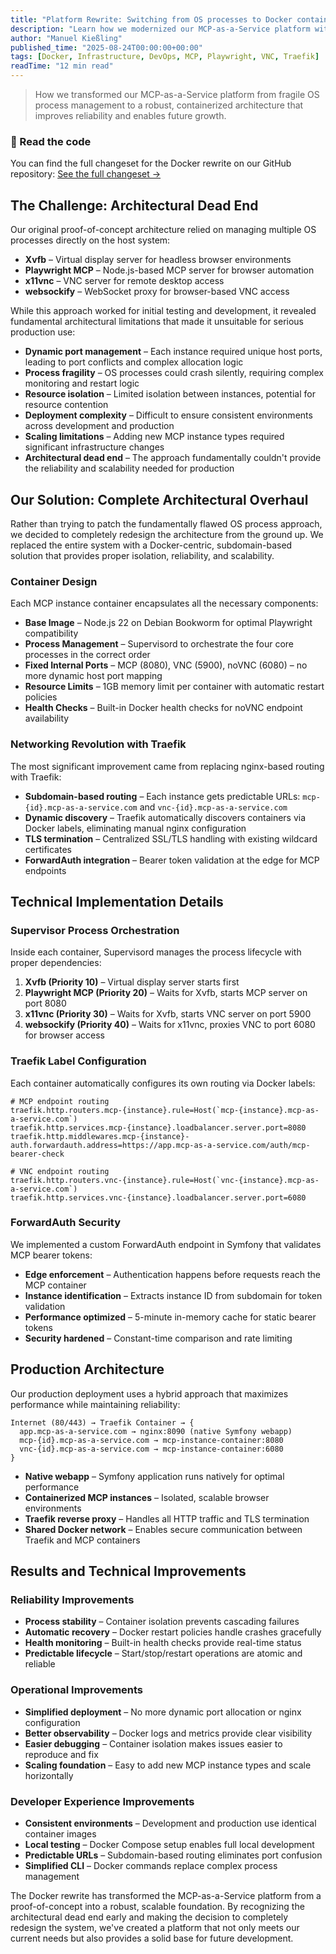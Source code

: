```yaml
---
title: "Platform Rewrite: Switching from OS processes to Docker containers"
description: "Learn how we modernized our MCP-as-a-Service platform with a comprehensive Docker rewrite, replacing fragile OS process management with containerized orchestration."
author: "Manuel Kießling"
published_time: "2025-08-24T00:00:00+00:00"
tags: [Docker, Infrastructure, DevOps, MCP, Playwright, VNC, Traefik]
readTime: "12 min read"
---
```


> How we transformed our MCP-as-a-Service platform from fragile OS process management to a robust, containerized architecture that improves reliability and enables future growth.

### 📑 Read the code

You can find the full changeset for the Docker rewrite on our GitHub repository: [See the full changeset →](https://github.com/dx-tooling/maas-webapp/pull/2/files)

## The Challenge: Architectural Dead End

Our original proof-of-concept architecture relied on managing multiple OS processes directly on the host system:

- **Xvfb** – Virtual display server for headless browser environments
- **Playwright MCP** – Node.js-based MCP server for browser automation
- **x11vnc** – VNC server for remote desktop access
- **websockify** – WebSocket proxy for browser-based VNC access

While this approach worked for initial testing and development, it revealed fundamental architectural limitations that made it unsuitable for serious production use:

- **Dynamic port management** – Each instance required unique host ports, leading to port conflicts and complex allocation logic
- **Process fragility** – OS processes could crash silently, requiring complex monitoring and restart logic
- **Resource isolation** – Limited isolation between instances, potential for resource contention
- **Deployment complexity** – Difficult to ensure consistent environments across development and production
- **Scaling limitations** – Adding new MCP instance types required significant infrastructure changes
- **Architectural dead end** – The approach fundamentally couldn't provide the reliability and scalability needed for production

## Our Solution: Complete Architectural Overhaul

Rather than trying to patch the fundamentally flawed OS process approach, we decided to completely redesign the architecture from the ground up. We replaced the entire system with a Docker-centric, subdomain-based solution that provides proper isolation, reliability, and scalability.

### Container Design

Each MCP instance container encapsulates all the necessary components:

- **Base Image** – Node.js 22 on Debian Bookworm for optimal Playwright compatibility
- **Process Management** – Supervisord to orchestrate the four core processes in the correct order
- **Fixed Internal Ports** – MCP (8080), VNC (5900), noVNC (6080) – no more dynamic host port mapping
- **Resource Limits** – 1GB memory limit per container with automatic restart policies
- **Health Checks** – Built-in Docker health checks for noVNC endpoint availability

### Networking Revolution with Traefik

The most significant improvement came from replacing nginx-based routing with Traefik:

- **Subdomain-based routing** – Each instance gets predictable URLs: `mcp-{id}.mcp-as-a-service.com` and `vnc-{id}.mcp-as-a-service.com`
- **Dynamic discovery** – Traefik automatically discovers containers via Docker labels, eliminating manual nginx configuration
- **TLS termination** – Centralized SSL/TLS handling with existing wildcard certificates
- **ForwardAuth integration** – Bearer token validation at the edge for MCP endpoints

## Technical Implementation Details

### Supervisor Process Orchestration

Inside each container, Supervisord manages the process lifecycle with proper dependencies:

1. **Xvfb (Priority 10)** – Virtual display server starts first
2. **Playwright MCP (Priority 20)** – Waits for Xvfb, starts MCP server on port 8080
3. **x11vnc (Priority 30)** – Waits for Xvfb, starts VNC server on port 5900
4. **websockify (Priority 40)** – Waits for x11vnc, proxies VNC to port 6080 for browser access

### Traefik Label Configuration

Each container automatically configures its own routing via Docker labels:

```text
# MCP endpoint routing
traefik.http.routers.mcp-{instance}.rule=Host(`mcp-{instance}.mcp-as-a-service.com`)
traefik.http.services.mcp-{instance}.loadbalancer.server.port=8080
traefik.http.middlewares.mcp-{instance}-auth.forwardauth.address=https://app.mcp-as-a-service.com/auth/mcp-bearer-check

# VNC endpoint routing
traefik.http.routers.vnc-{instance}.rule=Host(`vnc-{instance}.mcp-as-a-service.com`)
traefik.http.services.vnc-{instance}.loadbalancer.server.port=6080
```

### ForwardAuth Security

We implemented a custom ForwardAuth endpoint in Symfony that validates MCP bearer tokens:

- **Edge enforcement** – Authentication happens before requests reach the MCP container
- **Instance identification** – Extracts instance ID from subdomain for token validation
- **Performance optimized** – 5-minute in-memory cache for static bearer tokens
- **Security hardened** – Constant-time comparison and rate limiting

## Production Architecture

Our production deployment uses a hybrid approach that maximizes performance while maintaining reliability:

```text
Internet (80/443) → Traefik Container → {
  app.mcp-as-a-service.com → nginx:8090 (native Symfony webapp)
  mcp-{id}.mcp-as-a-service.com → mcp-instance-container:8080
  vnc-{id}.mcp-as-a-service.com → mcp-instance-container:6080
}
```

- **Native webapp** – Symfony application runs natively for optimal performance
- **Containerized MCP instances** – Isolated, scalable browser environments
- **Traefik reverse proxy** – Handles all HTTP traffic and TLS termination
- **Shared Docker network** – Enables secure communication between Traefik and MCP containers

## Results and Technical Improvements

### Reliability Improvements

- **Process stability** – Container isolation prevents cascading failures
- **Automatic recovery** – Docker restart policies handle crashes gracefully
- **Health monitoring** – Built-in health checks provide real-time status
- **Predictable lifecycle** – Start/stop/restart operations are atomic and reliable

### Operational Improvements

- **Simplified deployment** – No more dynamic port allocation or nginx configuration
- **Better observability** – Docker logs and metrics provide clear visibility
- **Easier debugging** – Container isolation makes issues easier to reproduce and fix
- **Scaling foundation** – Easy to add new MCP instance types and scale horizontally

### Developer Experience Improvements

- **Consistent environments** – Development and production use identical container images
- **Local testing** – Docker Compose setup enables full local development
- **Predictable URLs** – Subdomain-based routing eliminates port confusion
- **Simplified CLI** – Docker commands replace complex process management

The Docker rewrite has transformed the MCP-as-a-Service platform from a proof-of-concept into a robust, scalable foundation. By recognizing the architectural dead end early and making the decision to completely redesign the system, we've created a platform that not only meets our current needs but also provides a solid base for future development.


